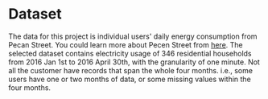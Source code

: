 # Dataset
The data for this project is individual users' daily energy consumption from Pecan Street. You could learn more about Pecen Street from [here](https://www.pecanstreet.org/). The selected dataset contains electricity usage of 346 residential households from 2016 Jan 1st to 2016 April 30th, with the granularity of one minute. Not all the customer have records that span the whole four months. i.e., some users have one or two months of data, or some missing values within the four months.

